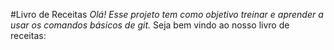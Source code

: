 #Livro de Receitas
_Olá! Esse projeto tem como objetivo treinar e aprender a usar os comandos básicos de git._
Seja bem vindo ao nosso livro de receitas:
